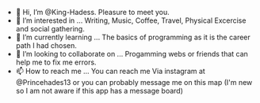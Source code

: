 - 👋 Hi, I’m @King-Hadess. Pleasure to meet you.
- 👀 I’m interested in ... Writing, Music, Coffee, Travel, Physical Excercise and social gathering.
- 🌱 I’m currently learning ... The basics of programming as it is the career path I had chosen.
- 💞️ I’m looking to collaborate on ... Progamming webs or friends that can help me to fix me errors.
- 📫 How to reach me ... You can reach me Via instagram at @Princehades13 or you can probably message me on this map (I'm new so I am not aware if this app has a message board)

<!---
King-Hadess/King-Hadess is a ✨ special ✨ repository because its `README.md` (this file) appears on your GitHub profile.
You can click the Preview link to take a look at your changes.
--->
